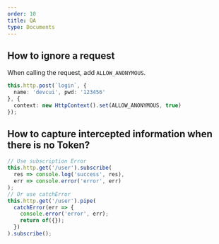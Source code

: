 ```yaml
---
order: 10
title: QA
type: Documents
---
```


## How to ignore a request

When calling the request, add `ALLOW_ANONYMOUS`.

```ts
this.http.post(`login`, {
  name: 'devcui', pwd: '123456'
}, {
  context: new HttpContext().set(ALLOW_ANONYMOUS, true)
});
```

## How to capture intercepted information when there is no Token?

```ts
// Use subscription Error
this.http.get('/user').subscribe(
  res => console.log('success', res),
  err => console.error('error', err)
);
// Or use catchError
this.http.get('/user').pipe(
  catchError(err => {
    console.error('error', err);
    return of({});
  })
).subscribe();
```
